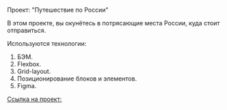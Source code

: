 Проект: "Путешествиe по России"

В этом проекте, вы окунётесь в потрясающие места России, куда стоит отправиться.

Используются технологии:

1. БЭМ.
2. Flexbox.
3. Grid-layout.
4. Позиционирование блоков и элементов.
5. Figma.

[Ссылка на проект:](https://github.com/EkaterinaRomachenko/russian-travel/index.html)

